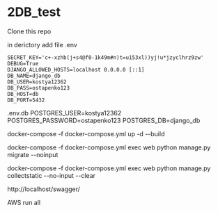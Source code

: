 # 2DB_test


Clone this repo 

in derictory add file 
.env
```script
SECRET_KEY='c+-xzhb(j+s4@f0-1k49m#n)t=u153xl))yj!u*jzyclhrz9zw'
DEBUG=True
DJANGO_ALLOWED_HOSTS=localhost 0.0.0.0 [::1]
DB_NAME=django_db
DB_USER=kostya12362
DB_PASS=ostapenko123
DB_HOST=db
DB_PORT=5432
```


.env.db
POSTGRES_USER=kostya12362
POSTGRES_PASSWORD=ostapenko123
POSTGRES_DB=django_db

docker-compose -f docker-compose.yml up -d --build

docker-compose -f docker-compose.yml exec web python manage.py migrate --noinput

docker-compose -f docker-compose.yml exec web python manage.py collectstatic --no-input --clear

http://localhost/swagger/

AWS run all 
